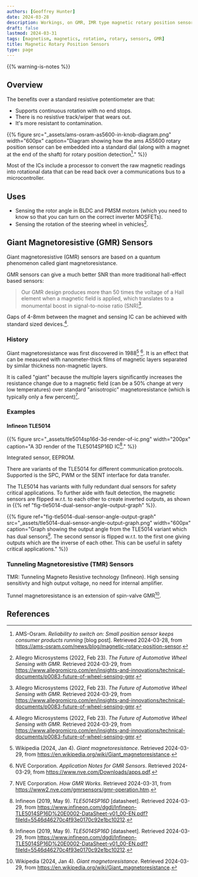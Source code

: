 ```yaml
---
authors: [Geoffrey Hunter]
date: 2024-03-28
description: Workings, on GMR, IMR type magnetic rotary position sensors.
draft: false
lastmod: 2024-03-31
tags: [magnetism, magnetics, rotation, rotary, sensors, GMR]
title: Magnetic Rotary Position Sensors
type: page
---
```


{{% warning-is-notes %}}

## Overview

The benefits over a standard resistive potentiometer are that:

* Supports continuous rotation with no end stops.
* There is no resistive track/wiper that wears out.
* It's more resistant to contamination.

{{% figure src="_assets/ams-osram-as5600-in-knob-diagram.png" width="600px" caption="Diagram showing how the ams AS5600 rotary position sensor can be embedded into a standard dial (along with a magnet at the end of the shaft) for rotary position detection[^ams-osram-as5600-position-sensor-blog]." %}}

Most of the ICs include a processor to convert the raw magnetic readings into rotational data that can be read back over a communications bus to a microcontroller.

## Uses

* Sensing the rotor angle in BLDC and PMSM motors (which you need to know so that you can turn on the correct inverter MOSFETs).
* Sensing the rotation of the steering wheel in vehicles[^allegro-future-of-automotive-wheel-sensing-with-gmr].

## Giant Magnetoresistive (GMR) Sensors

Giant magnetoresistive (GMR) sensors are based on a quantum phenomenon called giant magnetoresistance. 

GMR sensors can give a much better SNR than more traditional hall-effect based sensors: 

> Our GMR design produces more than 50 times the voltage of a Hall element when a magnetic field is applied, which translates to a monumental boost in signal-to-noise ratio (SNR)[^allegro-future-of-automotive-wheel-sensing-with-gmr].

Gaps of 4-8mm between the magnet and sensing IC can be achieved with standard sized devices.[^allegro-future-of-automotive-wheel-sensing-with-gmr].

### History

Giant magnetoresistance was first discovered in 1988[^wikipedia-giant-magnetoresistance] [^nve-application-notes-for-gmr-sensors]. It is an effect that can be measured with nanometer-thick films of magnetic layers separated by similar thickness non-magnetic layers.

It is called "giant" because the multiple layers significantly increases the resistance change due to a magnetic field (can be a 50% change at very low temperatures) over standard "anisotropic" magnetoresistance (which is typically only a few percent)[^nve-how-gmr-works].

### Examples

#### Infineon TLE5014

{{% figure src="_assets/tle5014sp16d-3d-render-of-ic.png" width="200px" caption="A 3D render of the TLE5014SP16D IC[^infineon-tle5014sp16d-ds]." %}}

Integrated sensor, EEPROM. 

There are variants of the TLE5014 for different communication protocols. Supported is the SPC, PWM or the SENT interface for data transfer.

The TLE5014 has variants with fully redundant dual sensors for safety critical applications. To further aide with fault detection, the magnetic sensors are flipped w.r.t. to each other to create inverted outputs, as shown in {{% ref "fig-tle5014-dual-sensor-angle-output-graph" %}}.

{{% figure ref="fig-tle5014-dual-sensor-angle-output-graph" src="_assets/tle5014-dual-sensor-angle-output-graph.png" width="600px" caption="Graph showing the output angle from the TLE5014 variant which has dual sensors[^infineon-tle5014sp16d-ds]. The second sensor is flipped w.r.t. to the first one giving outputs which are the inverse of each other. This can be useful in safety critical applications." %}}


### Tunneling Magnetoresistive (TMR) Sensors

TMR: Tunneling Magneto Resistive technology (Infineon). High sensing sensitivty and high output voltage, no need for internal amplifier.

Tunnel magnetoresistance is an extension of spin-valve GMR[^wikipedia-giant-magnetoresistance].

## References

[^ams-osram-as5600-position-sensor-blog]: AMS-Osram. _Reliability to switch on: Small position sensor keeps consumer products running_ [blog post]. Retrieved 2024-03-28, from https://ams-osram.com/news/blog/magnetic-rotary-position-sensor.
[^wikipedia-giant-magnetoresistance]: Wikipedia (2024, Jan 4). _Giant magnetoresistance_. Retrieved 2024-03-29, from https://en.wikipedia.org/wiki/Giant_magnetoresistance.
[^nve-application-notes-for-gmr-sensors]: NVE Corporation. _Application Notes for GMR Sensors_. Retrieved 2024-03-29, from https://www.nve.com/Downloads/apps.pdf.
[^infineon-tle5014sp16d-ds]: Infineon (2019, May 9). _TLE5014SP16D_ [datasheet]. Retrieved 2024-03-29, from https://www.infineon.com/dgdl/Infineon-TLE5014SP16D%20E0002-DataSheet-v01_00-EN.pdf?fileId=5546d46270c4f93e0170c92e1bc10212.
[^allegro-future-of-automotive-wheel-sensing-with-gmr]: Allegro Microsystems (2022, Feb 23). _The Future of Automotive Wheel Sensing with GMR_. Retrieved 2024-03-29, from https://www.allegromicro.com/en/insights-and-innovations/technical-documents/p0083-future-of-wheel-sensing-gmr.
[^nve-how-gmr-works]: NVE Corporation. _How GMR Works_. Retrieved 2024-03-31, from https://www2.nve.com/gmrsensors/gmr-operation.htm.

